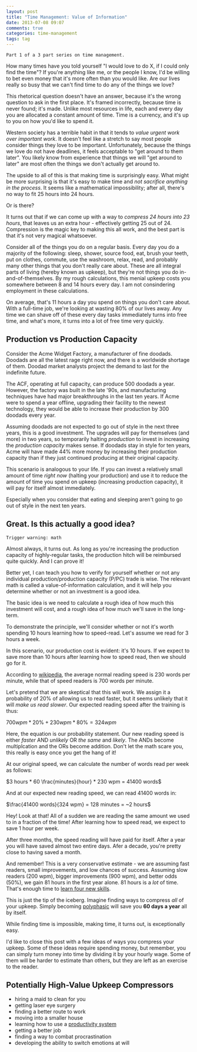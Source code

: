 ```yaml
---
layout: post
title: "Time Management: Value of Information"
date: 2013-07-08 09:07
comments: true
categories: time-management
tags: tag
---
```


    Part 1 of a 3 part series on time management.

How many times have you told yourself "I would love to do X, if I could only find the time"? If you're anything like me, or the people I know, I'd be willing to bet even money that it's more often than you would like. Are our lives really so busy that we can't find time to do any of the things we love?

This rhetorical question doesn't have an answer, because it's the wrong question to ask in the first place. It's framed incorrectly, because time is never found; it's made. Unlike most resources in life, each and every day you are allocated a constant amount of time. Time is a currency, and it's up to you on how you'd like to spend it.

Western society has a terrible habit in that it tends to *value urgent work over important work*. It doesn't feel like a stretch to say most people consider things they love to be important. Unfortunately, because the things we love do not have deadlines, it feels acceptable to "get around to them later". You likely know from experience that things we will "get around to later" are most often the things we don't actually get around to.

The upside to all of this is that making time is surprisingly easy. What might be more surprising is that it's easy to make time and *not sacrifice anything in the process*. It seems like a mathematical impossibility; after all, there's no way to fit 25 hours into 24 hours.

Or is there?

It turns out that if we can come up with a way to *compress 24 hours into 23 hours*, that leaves us an extra hour - effectively getting 25 out of 24. Compression is the magic key to making this all work, and the best part is that it's not very magical whatsoever.

Consider all of the things you do on a regular basis. Every day you do a majority of the following: sleep, shower, source food, eat, brush your teeth, put on clothes, commute, use the washroom, relax, read, and probably many other things that you don't really care about. These are all integral parts of living (hereby known as upkeep), but they're not things you do in-and-of-themselves. By my rough calculations, this menial upkeep costs you somewhere between 8 and 14 hours every day. I am not consindering employment in these calculations.

On average, that's 11 hours a day you spend on things you don't care about. With a full-time job, we're looking at wasting 80% of our lives away. Any time we can shave off of these every day tasks immediately turns into free time, and what's more, it turns into a lot of free time very quickly.

## Production vs Production Capacity

Consider the Acme Widget Factory, a manufacturer of fine doodads. Doodads are all the latest rage right now, and there is a worldwide shortage of them. Doodad market analysts project the demand to last for the indefinite future.

The ACF, operating at full capacity, can produce 500 doodads a year. However, the factory was built in the late '90s, and manufacturing techniques have had major breakthroughs in the last ten years. If Acme were to spend a year offline, upgrading their facility to the newest technology, they would be able to increase their production by 300 doodads every year.

Assuming doodads are not expected to go out of style in the next three years, this is a good investment. The upgrades will pay for themselves (and more) in two years, so temporarily halting *production* to invest in increasing the *production capacity* makes sense. If doodads stay in style for ten years, Acme will have made 44% more money by increasing their production capacity than if they just continued producing at their original capacity.

This scenario is analogous to your life. If you can invest a relatively small amount of time *right now* (halting your production) and use it to reduce the amount of time you spend on upkeep (increasing production capacity), it will pay for itself almost immediately.

Especially when you consider that eating and sleeping aren't going to go out of style in the next ten years.

## Great. Is this actually a good idea?

    Trigger warning: math

Almost always, it turns out. As long as you're increasing the production capacity of highly-regular tasks, the production hitch will be reimbursed quite quickly. And I can prove it!

Better yet, I can teach you how to verify for yourself whether or not any individual production/production capacity (P/PC) trade is wise. The relevant math is called a value-of-information calculation, and it will help you determine whether or not an investment is a good idea.

The basic idea is we need to calculate a rough idea of how much this investment will cost, and a rough idea of how much we'll save in the long-term.

To demonstrate the principle, we'll consider whether or not it's worth spending 10 hours learning how to speed-read. Let's assume we read for 3 hours a week.

In this scenario, our production cost is evident: it's 10 hours. If we expect to save more than 10 hours after learning how to speed read, then we should go for it.

According to [wikipedia](http://en.wikipedia.org/wiki/Speed_reading#Methods), the average normal reading speed is 230 words per minute, while that of speed readers is 700 words per minute.

Let's pretend that we are skeptical that this will work. We assign it a probability of 20% of allowing us to read faster, but it seems unlikely that it will *make us read slower*. Our expected reading speed after the training is thus:

$700 wpm * 20\% + 230 wpm * 80\% = 324 wpm$

Here, the equation is our probability statement. Our new reading speed is either *faster* AND *unlikely* OR *the same* and *likely*. The ANDs become multiplcation and the ORs become addition. Don't let the math scare you, this really is easy once you get the hang of it!

At our original speed, we can calculate the number of words read per week as follows:

$3 hours * 60 \frac{minutes}{hour} * 230 wpm = 41400 words$

And at our expected new reading speed, we can read 41400 words in:

$\frac{41400 words}{324 wpm} = 128 minutes =  ~2 hours$

Hey! Look at that! All of a sudden we are reading the same amount we used to in a fraction of the time! After learning how to speed read, we expect to save 1 hour per week.

After three months, the speed reading will have paid for itself. After a year you will have saved almost two entire days. Afer a decade, you're pretty close to having saved a month.

And remember! This is a very conservative estimate - we are assuming fast readers, small improvements, and low chances of success. Assuming slow readers (200 wpm), bigger improvements (900 wpm), and better odds (50%), we gain 81 hours in the first year alone. 81 hours is a _lot_ of time. That's enough time to [learn four new skills](http://www.amazon.com/The-First-20-Hours-Anything/dp/1591845556/).

This is just the tip of the iceberg. Imagine finding ways to compress *all* of your upkeep. Simply becoming [polyphasic](http://dustincurtis.com/sleep.html) will save you **60 days a year** all by itself.

While finding time is impossible, making time, it turns out, is exceptionally easy.

I'd like to close this post with a few ideas of ways you compress your upkeep. Some of these ideas require spending money, but remember, you can simply turn money into time by dividing it by your hourly wage. Some of them will be harder to estimate than others, but they are left as an exercise to the reader.

## Potentially High-Value Upkeep Compressors

- hiring a maid to clean for you
- getting laser eye surgery
- finding a better route to work
- moving into a smaller house
- learning how to use a [productivity system](http://en.wikipedia.org/wiki/Getting_Things_Done)
- getting a better job
- finding a way to combat procrastination
- developing the ability to switch emotions at will
